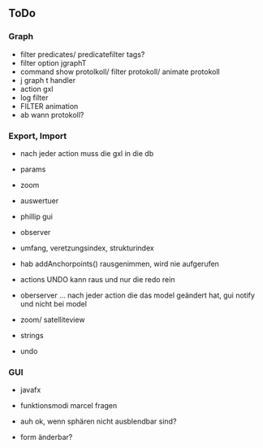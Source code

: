 ## ToDo 
### Graph
- filter predicates/ predicatefilter tags?
- filter option jgraphT 
- command show protolkoll/ filter protokoll/ animate protokoll
- j graph t handler
- action gxl
- log filter 
-  FILTER animation
- ab wann protokoll? 

### Export, Import
- nach jeder action muss die gxl in die db
- params 
- zoom
- auswertuer
- phillip gui
- observer
- umfang, veretzungsindex, strukturindex
- hab addAnchorpoints() rausgenimmen, wird nie aufgerufen
- actions UNDO kann raus und nur die redo rein

- oberserver ... nach jeder action die das model geändert hat, gui notify und nicht bei model 
- zoom/ satelliteview
- strings
- undo

### GUI
- javafx

- funktionsmodi marcel fragen
- auh ok, wenn sphären nicht ausblendbar sind?
- form änderbar?